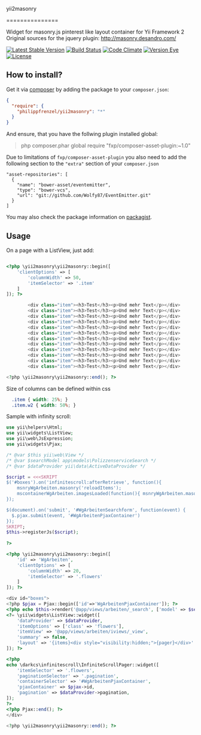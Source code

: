 yii2masonry

===============

Widget for masonry.js pinterest like layout container for Yii Framework 2
Original sources for the jquery plugin: http://masonry.desandro.com/

[![Latest Stable Version](https://poser.pugx.org/philippfrenzel/yii2masonry/v/stable.svg)](https://packagist.org/packages/philippfrenzel/yii2masonry)
[![Build Status](https://travis-ci.org/philippfrenzel/yii2masonry.svg?branch=master)](https://travis-ci.org/philippfrenzel/yii2masonry)
[![Code Climate](https://codeclimate.com/github/philippfrenzel/yii2masonry.png)](https://codeclimate.com/github/philippfrenzel/yii2masonry)
[![Version Eye](https://www.versioneye.com/php/philippfrenzel:yii2masonry/badge.svg)](https://www.versioneye.com/php/philippfrenzel:yii2masonry)
[![License](https://poser.pugx.org/philippfrenzel/yii2masonry/license.svg)](https://packagist.org/packages/philippfrenzel/yii2masonry)

How to install?
---------------

Get it via [composer](http://getcomposer.org/) by adding the package to your `composer.json`:

```json
{
  "require": {
    "philippfrenzel/yii2masonry": "*"
  }
}
```

And ensure, that you have the follwing plugin installed global:

> php composer.phar global require "fxp/composer-asset-plugin:~1.0"

Due to limitations of `fxp/composer-asset-plugin` you also need to add the following section to the `"extra"` section of your `composer.json`

    "asset-repositories": [
      {
        "name": "bower-asset/eventemitter",
        "type": "bower-vcs",
        "url": "git://github.com/Wolfy87/EventEmitter.git"
      }
    ]

You may also check the package information on [packagist](https://packagist.org/packages/philippfrenzel/yii2masonry).


Usage
-----
On a page with a ListView, just add:


```php

<?php \yii2masonry\yii2masonry::begin([
    'clientOptions' => [
        'columnWidth' => 50,
        'itemSelector' => '.item'
    ]
]); ?>

        <div class="item"><h3>Test</h3><p>Und mehr Text</p></div>
        <div class="item"><h3>Test</h3><p>Und mehr Text</p></div>
        <div class="item"><h3>Test</h3><p>Und mehr Text</p></div>
        <div class="item"><h3>Test</h3><p>Und mehr Text</p></div>
        <div class="item"><h3>Test</h3><p>Und mehr Text</p></div>
        <div class="item"><h3>Test</h3><p>Und mehr Text</p></div>
        <div class="item"><h3>Test</h3><p>Und mehr Text</p></div>
        <div class="item"><h3>Test</h3><p>Und mehr Text</p></div>
        <div class="item"><h3>Test</h3><p>Und mehr Text</p></div>
        <div class="item"><h3>Test</h3><p>Und mehr Text</p></div>
        <div class="item"><h3>Test</h3><p>Und mehr Text</p></div>
        <div class="item"><h3>Test</h3><p>Und mehr Text</p></div>

<?php \yii2masonry\yii2masonry::end(); ?>

```

Size of columns can be defined within css
```css
  .item { width: 25%; }
  .item.w2 { width: 50%; }
```

Sample with infinity scroll:
```php
use yii\helpers\Html;
use yii\widgets\ListView;
use yii\web\JsExpression;
use yii\widgets\Pjax;

/* @var $this yii\web\View */
/* @var $searchModel app\models\PolizzenserviceSearch */
/* @var $dataProvider yii\data\ActiveDataProvider */

$script = <<<SKRIPT
$('#boxes').on('infinitescroll:afterRetrieve', function(){
    msnryWgArbeiten.masonry('reloadItems');
    mscontainerWgArbeiten.imagesLoaded(function(){ msnryWgArbeiten.masonry() });
});

$(document).on('submit', '#WgArbeitenSearchform', function(event) {
  $.pjax.submit(event, '#WgArbeitenPjaxContainer')
});
SKRIPT;
$this->registerJs($script);
    
?>

<?php \yii2masonry\yii2masonry::begin([
    'id' => 'WgArbeiten',
    'clientOptions' => [
        'columnWidth' => 20,
        'itemSelector' => '.flowers'
    ]
]); ?>

<div id="boxes">
<?php $pjax = Pjax::begin(['id'=>'WgArbeitenPjaxContainer']); ?>
<?php echo $this->render('@app/views/arbeiten/_search', ['model' => $searchModel]); ?>
<?= \yii\widgets\ListView::widget([
    'dataProvider' => $dataProvider,
    'itemOptions' => ['class' => 'flowers'],
    'itemView' => '@app/views/arbeiten/iviews/_view',
    'summary' => false,
    'layout' => '{items}<div style="visibility:hidden;">{pager}</div>'
]); ?>

<?php
echo \darkcs\infinitescroll\InfiniteScrollPager::widget([
    'itemSelector' => '.flowers',
    'paginationSelector' => '.pagination',
    'containerSelector' => '#WgArbeitenPjaxContainer',
    'pjaxContainer' => $pjax->id,
    'pagination' => $dataProvider->pagination,
]);
?>
<?php Pjax::end(); ?>    
</div>

<?php \yii2masonry\yii2masonry::end(); ?>
```
